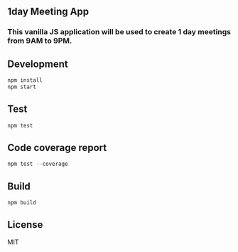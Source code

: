 ## 1day Meeting App

### This vanilla JS application will be used to create 1 day meetings from 9AM to 9PM.

## Development
```javascript
npm install
npm start
```

## Test

```javascript
npm test
```

## Code coverage report
```javascript
npm test --coverage
```
## Build

```javascript
npm build
```

## License

MIT